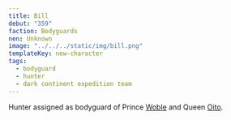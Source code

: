 ```yaml
---
title: Bill
debut: "359"
faction: Bodyguards
nen: Unknown
image: "../../../static/img/bill.png"
templateKey: new-character
tags:
  - bodyguard
  - hunter
  - dark continent expedition team
---
```


Hunter assigned as bodyguard of Prince [Woble](/character/woble/) and Queen [Oito](/character/oito/).

